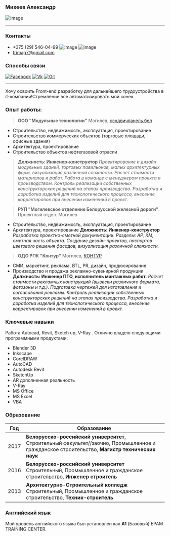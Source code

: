 ### Михеев Александр

![image](https://hhcdn.ru/photo/533392268.jpeg?t=1616010737&h=X8EqJsSaozHUovABbEjw_g)

* * *
### Контакты
* +375 (29) 546-04-99 ![image](https://upload.wikimedia.org/wikipedia/commons/thumb/d/d4/Viber_logo.svg/30px-Viber_logo.svg.png) ![image](https://upload.wikimedia.org/wikipedia/commons/thumb/8/83/Telegram_2019_Logo.svg/15px-Telegram_2019_Logo.svg.png)
* trimag7@gmail.com

### Способы связи
[![Facebook](https://upload.wikimedia.org/wikipedia/commons/thumb/0/05/Facebook_Logo_%282019%29.png/30px-Facebook_Logo_%282019%29.png)](https://www.facebook.com/profile.php?id=100003998319570)
[![Vk](https://upload.wikimedia.org/wikipedia/commons/thumb/4/4e/VK_Compact_Logo.svg/30px-VK_Compact_Logo.svg.png)](https://vk.com/trimag)
[![Git](https://upload.wikimedia.org/wikipedia/commons/thumb/5/54/GitHub_Logo.png/50px-GitHub_Logo.png)](https://github.com/Trimag7/itstep.git)


* * *
Хочу освоить Front-end разработку для дальнейшего трудоустройства в it-компании!Стремление все автоматизировать мой конек.
### Опыт работы:
> **ООО "Модульные технологии"**
Могилев, [сэндвичпанель.бел](https://xn--80adfgnuieqp4e3cc.xn--90ais/)
* Строительство, недвижимость, эксплуатация, проектирование
* Строительство коммерческих объектов (торговые площади, офисные здания)
* Архитектура, проектирование
* Строительство объектов нефтегазовой отрасли
> __Должность: Инженер-конструктор__
*Проектирование и дизайн модульных зданий, торговых павильонов, малых архитектурных форм, визуализация различной сложности. Расчет стоимости материалов и работ. Работа в команде с менеджером проекта и производством. Контроль реализации собственных конструкторских решений на этапах производства. Разработка и доработка изделий для технологического процесса, внесение корректировок при внесении изменений в проект.*

>**РУП "Могилевское отделение Белорусской железной дороги"**. 
>Проектный отдел.
Могилев
* Строительство, недвижимость, эксплуатация, проектирование
* Архитектура, проектирование
__Должность: Инженер-конструктор__
*Разработка проектно-сметной документации. Разделы: АР, КМ, сметная часть объекта. Создание дизайн-проектов, паспортов цветового решения фасадов, визуализация различной сложности.*

>**ОДО РПК "Контур"**
Могилев, [КОНТУР](http:/konturr.by/)
* СМИ, маркетинг, реклама, BTL, PR, дизайн, продюсирование
* Производство и продажа рекламно-сувенирной продукции
__Должность: Инженер ПТО, исполнитель монтажных работ.__
*Расчет стоимости рекламных конструкций (вывески различного формата, фотозоны и т.д.). Подготовка чертежей для изготовления и согласования рекламы. Контроль реализации собственных конструкторских решений на этапах производства. Разработка и доработка изделий для технологического процесса, внесение корректировок при внесении изменений в проект.*

### Ключевые навыки
Работа Autocad, Revit, Sketch up, V-Ray . Отлично владею следующими программными продуктами:
* Blender 3D
* Inkscape
* CorelDRAW
* AutoCAD
* Autodesk Revit
* SketchUp
 * AR дополненная реальность
* V-Ray
* MS Office
 * MS Excel
 * VBA
 
### Образование
| Год|Образование |
|--------|--------|
|   2017     |   **Белорусско-российский университет**,   Строительный факультет//заочно, Промышленное и гражданское строительство,  __Магистр технических наук__    |
|2016|**Белорусско-российский университет** Строительный, Промышленное и гражданское строительство, __Инженер строитель__|
|   2013     |  **Архитектурно-Строительный колледж** Строительный, Промышленное и гражданское строительство, __Техник-строитель__    |
### Английский язык 
Мой уровень английского языка был установлен как __A1__ (Базовый) EPAM TRAINING CENTER.
